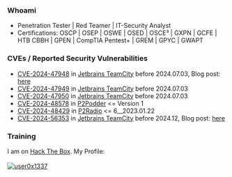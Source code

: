 ### Whoami 
* Penetration Tester | Red Teamer | IT-Security Analyst
* Certifications: OSCP | OSEP | OSWE | OSED | OSCE³ | GXPN | GCFE | HTB CBBH | GPEN | CompTIA Pentest+ | GREM | GPYC | GWAPT 

### CVEs / Reported Security Vulnerabilities
* [CVE-2024-47948](https://nvd.nist.gov/vuln/detail/CVE-2024-47948) in [Jetbrains TeamCity](https://www.jetbrains.com/privacy-security/issues-fixed/) before 2024.07.03, Blog post: [here](https://user0x1337.github.io/Blog/portfolio/cve-2024-47948/)
* [CVE-2024-47949](https://nvd.nist.gov/vuln/detail/CVE-2024-47949) in [Jetbrains TeamCity](https://www.jetbrains.com/privacy-security/issues-fixed/) before 2024.07.03
* [CVE-2024-47950](https://nvd.nist.gov/vuln/detail/CVE-2024-47950) in [Jetbrains TeamCity](https://www.jetbrains.com/privacy-security/issues-fixed/) before 2024.07.03
* [CVE-2024-48578](https://www.cve.org/CVERecord?id=CVE-2024-48578) in [P2Podder](https://www.p2tools.de/p2podder/) <= Version 1
* [CVE-2024-48429](https://www.cve.org/CVERecord?id=CVE-2024-48429) in [P2Radio](https://www.p2tools.de/p2radio/) <= 6__2023.01.22
* [CVE-2024-56353](https://nvd.nist.gov/vuln/detail/CVE-2024-56353) in [Jetbrains TeamCity](https://www.jetbrains.com/privacy-security/issues-fixed/) before 2024.12, Blog post: [here](https://user0x1337.github.io/Blog/portfolio/cve-2024-56353/)
  
  
### Training
I am on [Hack The Box](https://www.hackthebox.eu/). My Profile:
<br><br>
[ ![user0x1337](https://www.hackthebox.eu/badge/image/1384778)](https://app.hackthebox.com/profile/1384778)
